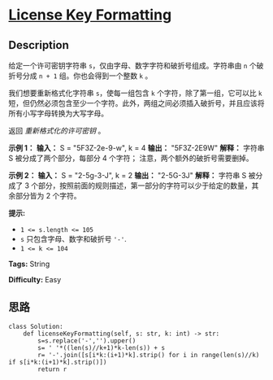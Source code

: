 # [License Key Formatting][title]

## Description

给定一个许可密钥字符串 `s`，仅由字母、数字字符和破折号组成。字符串由 `n` 个破折号分成 `n + 1` 组。你也会得到一个整数 `k` 。

我们想要重新格式化字符串 `s`，使每一组包含 `k` 个字符，除了第一组，它可以比 `k`
短，但仍然必须包含至少一个字符。此外，两组之间必须插入破折号，并且应该将所有小写字母转换为大写字母。

返回 _重新格式化的许可密钥_ 。



**示例 1：**
            **输入：** S = "5F3Z-2e-9-w", k = 4    **输出：** "5F3Z-2E9W"    **解释：** 字符串 S 被分成了两个部分，每部分 4 个字符；         注意，两个额外的破折号需要删掉。    

**示例 2：**
            **输入：** S = "2-5g-3-J", k = 2    **输出：** "2-5G-3J"    **解释：** 字符串 S 被分成了 3 个部分，按照前面的规则描述，第一部分的字符可以少于给定的数量，其余部分皆为 2 个字符。    



**提示:**

  * `1 <= s.length <= 105`
  * `s` 只包含字母、数字和破折号 `'-'`.
  * `1 <= k <= 104`


**Tags:** String

**Difficulty:** Easy

## 思路

``` python3
class Solution:
    def licenseKeyFormatting(self, s: str, k: int) -> str:
        s=s.replace('-','').upper()
        s= ' '*((len(s)//k+1)*k-len(s)) + s 
        r= '-'.join([s[i*k:(i+1)*k].strip() for i in range(len(s)//k) if s[i*k:(i+1)*k].strip()])
        return r
```

[title]: https://leetcode-cn.com/problems/license-key-formatting
